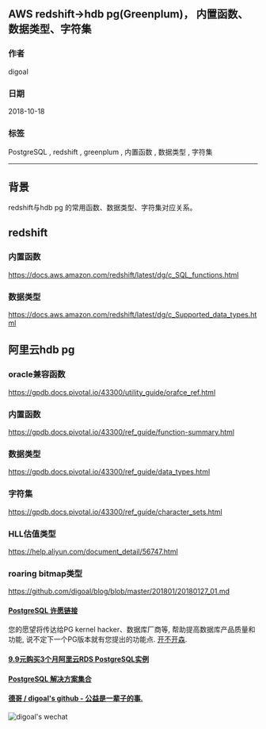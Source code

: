 ## AWS redshift->hdb pg(Greenplum)， 内置函数、数据类型、字符集      
                                                                 
### 作者                                                                 
digoal                                                                 
                                                                 
### 日期                                                                 
2018-10-18                                                               
                                                                 
### 标签                                                                 
PostgreSQL , redshift , greenplum , 内置函数 , 数据类型 , 字符集   
                                                                 
----                                                                 
                                                                 
## 背景     
redshift与hdb pg 的常用函数、数据类型、字符集对应关系。   
  
## redshift   
  
### 内置函数  
https://docs.aws.amazon.com/redshift/latest/dg/c_SQL_functions.html  
  
### 数据类型  
https://docs.aws.amazon.com/redshift/latest/dg/c_Supported_data_types.html  
  
  
  
## 阿里云hdb pg  
### oracle兼容函数  
https://gpdb.docs.pivotal.io/43300/utility_guide/orafce_ref.html  
  
### 内置函数  
https://gpdb.docs.pivotal.io/43300/ref_guide/function-summary.html  
  
### 数据类型  
https://gpdb.docs.pivotal.io/43300/ref_guide/data_types.html  
  
### 字符集  
https://gpdb.docs.pivotal.io/43300/ref_guide/character_sets.html  
  
### HLL估值类型  
https://help.aliyun.com/document_detail/56747.html  
  
### roaring bitmap类型  
https://github.com/digoal/blog/blob/master/201801/20180127_01.md    
    
  
  
  
  
  
  
  
  
  
  
  
  
  
  
  
  
  
  
  
  
  
  
  
  
  
  
  
  
  
  
  
  
  
  
  
  
  
  
  
  
  
  
  
  
  
  
  
  
  
  
  
  
  
  
  
  
  
  
  
#### [PostgreSQL 许愿链接](https://github.com/digoal/blog/issues/76 "269ac3d1c492e938c0191101c7238216")
您的愿望将传达给PG kernel hacker、数据库厂商等, 帮助提高数据库产品质量和功能, 说不定下一个PG版本就有您提出的功能点. [开不开森](https://github.com/digoal/blog/issues/76 "269ac3d1c492e938c0191101c7238216").  
  
  
#### [9.9元购买3个月阿里云RDS PostgreSQL实例](https://www.aliyun.com/database/postgresqlactivity "57258f76c37864c6e6d23383d05714ea")
  
  
#### [PostgreSQL 解决方案集合](https://yq.aliyun.com/topic/118 "40cff096e9ed7122c512b35d8561d9c8")
  
  
#### [德哥 / digoal's github - 公益是一辈子的事.](https://github.com/digoal/blog/blob/master/README.md "22709685feb7cab07d30f30387f0a9ae")
  
  
![digoal's wechat](../pic/digoal_weixin.jpg "f7ad92eeba24523fd47a6e1a0e691b59")
  
